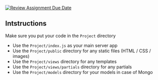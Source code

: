 [![Review Assignment Due Date](https://classroom.github.com/assets/deadline-readme-button-22041afd0340ce965d47ae6ef1cefeee28c7c493a6346c4f15d667ab976d596c.svg)](https://classroom.github.com/a/b8iKm0Z7)
## Intstructions
Make sure you put your code in the `Project` directory
- Use the `Project/index.js` as your main server app
- Use the `Project/public` directory for any static files (HTML / CSS / images)
- Use the `Project/views` directory for any templates
- Use the `Project/views/partials` directory for any partials
- Use the `Project/models`  directory for your models in case of Mongo
